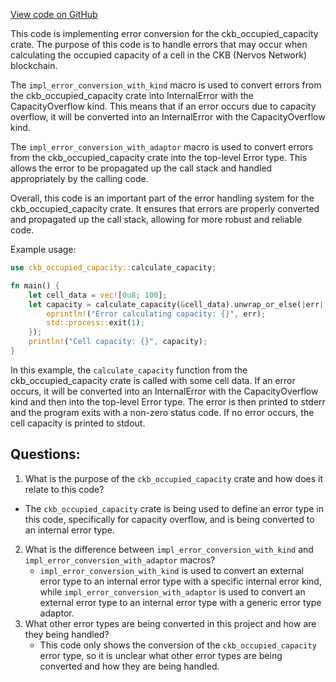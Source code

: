 [View code on GitHub](https://github.com/nervosnetwork/ckb/error/src/convert.rs)

This code is implementing error conversion for the ckb_occupied_capacity crate. The purpose of this code is to handle errors that may occur when calculating the occupied capacity of a cell in the CKB (Nervos Network) blockchain. 

The `impl_error_conversion_with_kind` macro is used to convert errors from the ckb_occupied_capacity crate into InternalError with the CapacityOverflow kind. This means that if an error occurs due to capacity overflow, it will be converted into an InternalError with the CapacityOverflow kind. 

The `impl_error_conversion_with_adaptor` macro is used to convert errors from the ckb_occupied_capacity crate into the top-level Error type. This allows the error to be propagated up the call stack and handled appropriately by the calling code. 

Overall, this code is an important part of the error handling system for the ckb_occupied_capacity crate. It ensures that errors are properly converted and propagated up the call stack, allowing for more robust and reliable code. 

Example usage:

```rust
use ckb_occupied_capacity::calculate_capacity;

fn main() {
    let cell_data = vec![0u8; 100];
    let capacity = calculate_capacity(&cell_data).unwrap_or_else(|err| {
        eprintln!("Error calculating capacity: {}", err);
        std::process::exit(1);
    });
    println!("Cell capacity: {}", capacity);
}
```

In this example, the `calculate_capacity` function from the ckb_occupied_capacity crate is called with some cell data. If an error occurs, it will be converted into an InternalError with the CapacityOverflow kind and then into the top-level Error type. The error is then printed to stderr and the program exits with a non-zero status code. If no error occurs, the cell capacity is printed to stdout.
## Questions: 
 1. What is the purpose of the `ckb_occupied_capacity` crate and how does it relate to this code?
   - The `ckb_occupied_capacity` crate is being used to define an error type in this code, specifically for capacity overflow, and is being converted to an internal error type.
2. What is the difference between `impl_error_conversion_with_kind` and `impl_error_conversion_with_adaptor` macros?
   - `impl_error_conversion_with_kind` is used to convert an external error type to an internal error type with a specific internal error kind, while `impl_error_conversion_with_adaptor` is used to convert an external error type to an internal error type with a generic error type adaptor.
3. What other error types are being converted in this project and how are they being handled?
   - This code only shows the conversion of the `ckb_occupied_capacity` error type, so it is unclear what other error types are being converted and how they are being handled.